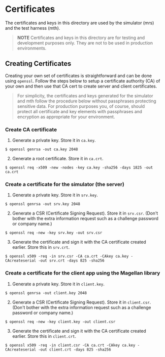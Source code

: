 # Certificates

The certificates and keys in this directory are used by the simulator (mrs) and the test harness (mth).

>**NOTE** Certificates and keys in this directory are for testing and development purposes only.  They are  not to be used in production environments.

## Creating Certificates
Creating your own set of certificates is straightforward and can be done using `openssl`.  Follow the steps below to setup a certificate authority (CA) of your own and then use that CA cert to create server and client certificates.

>For simplicity, the certificates and keys generated for the simulator and mth follow the procedure below without passphrases protecting sensitive data.  For production purposes you, of course, should protect all certificate and key elements with passphrases and encryption as appropriate for your environment.

### Create CA certificate
1. Generate a private key.  Store it in `ca.key`.
```shell
$ openssl genrsa -out ca.key 2048
```

2. Generate a root certificate.  Store it in `ca.crt`.
```shell
$ openssl req -x509 -new -nodes -key ca.key -sha256 -days 1825 -out ca.crt
```

### Create a certificate for the simulator (the server)
1. Generate a private key.  Store it in `srv.key`.
```shell
$ openssl genrsa -out srv.key 2048
```
2. Generate a CSR (Certificate Signing Request). Store it in `srv.csr`.  (Don't bother with the extra information request such as a challenge password or company name.)
```shell
$ openssl req -new -key srv.key -out srv.csr
```
3. Generate the certificate and sign it with the CA certificate created earlier.  Store this in `srv.crt`.
```shell
$ openssl x509 -req -in srv.csr -CA ca.crt -CAkey ca.key -CAcreateserial -out srv.crt -days 825 -sha256
```

### Create a certificate for the client app using the Magellan library
1. Generate a private key.  Store it in `client.key`.
```shell
$ openssl genrsa -out client.key 2048
```
2. Generate a CSR (Certificate Signing Request). Store it in `client.csr`.  (Don't bother with the extra information request such as a challenge password or company name.)
```shell
$ openssl req -new -key client.key -out client.csr
```
3. Generate the certificate and sign it with the CA certificate created earlier.  Store this in `client.crt`.
```shell
$ openssl x509 -req -in client.csr -CA ca.crt -CAkey ca.key -CAcreateserial -out client.crt -days 825 -sha256
```
